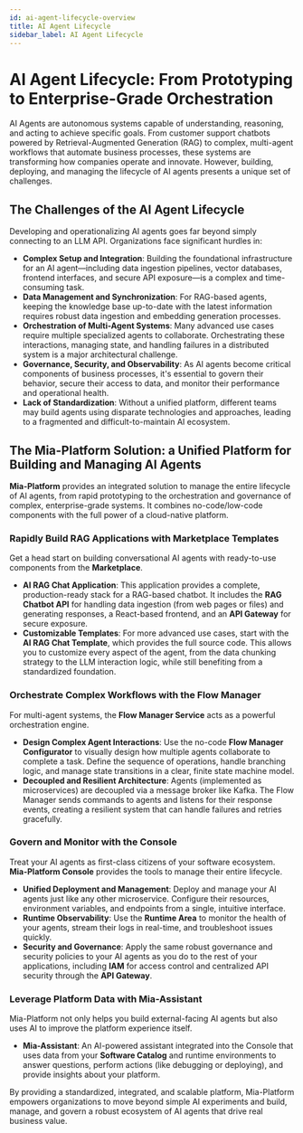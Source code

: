 ```yaml
---
id: ai-agent-lifecycle-overview
title: AI Agent Lifecycle
sidebar_label: AI Agent Lifecycle
---
```


# AI Agent Lifecycle: From Prototyping to Enterprise-Grade Orchestration

AI Agents are autonomous systems capable of understanding, reasoning, and acting to achieve specific goals. From customer support chatbots powered by Retrieval-Augmented Generation (RAG) to complex, multi-agent workflows that automate business processes, these systems are transforming how companies operate and innovate. However, building, deploying, and managing the lifecycle of AI agents presents a unique set of challenges.

## The Challenges of the AI Agent Lifecycle

Developing and operationalizing AI agents goes far beyond simply connecting to an LLM API. Organizations face significant hurdles in:

* **Complex Setup and Integration**: Building the foundational infrastructure for an AI agent—including data ingestion pipelines, vector databases, frontend interfaces, and secure API exposure—is a complex and time-consuming task.
* **Data Management and Synchronization**: For RAG-based agents, keeping the knowledge base up-to-date with the latest information requires robust data ingestion and embedding generation processes.
* **Orchestration of Multi-Agent Systems**: Many advanced use cases require multiple specialized agents to collaborate. Orchestrating these interactions, managing state, and handling failures in a distributed system is a major architectural challenge.
* **Governance, Security, and Observability**: As AI agents become critical components of business processes, it's essential to govern their behavior, secure their access to data, and monitor their performance and operational health.
* **Lack of Standardization**: Without a unified platform, different teams may build agents using disparate technologies and approaches, leading to a fragmented and difficult-to-maintain AI ecosystem.

## The Mia-Platform Solution: a Unified Platform for Building and Managing AI Agents

**Mia-Platform** provides an integrated solution to manage the entire lifecycle of AI agents, from rapid prototyping to the orchestration and governance of complex, enterprise-grade systems. It combines no-code/low-code components with the full power of a cloud-native platform.

### Rapidly Build RAG Applications with Marketplace Templates

Get a head start on building conversational AI agents with ready-to-use components from the **Marketplace**.
* **AI RAG Chat Application**: This application provides a complete, production-ready stack for a RAG-based chatbot. It includes the **RAG Chatbot API** for handling data ingestion (from web pages or files) and generating responses, a React-based frontend, and an **API Gateway** for secure exposure.
* **Customizable Templates**: For more advanced use cases, start with the **AI RAG Chat Template**, which provides the full source code. This allows you to customize every aspect of the agent, from the data chunking strategy to the LLM interaction logic, while still benefiting from a standardized foundation.

### Orchestrate Complex Workflows with the Flow Manager

For multi-agent systems, the **Flow Manager Service** acts as a powerful orchestration engine.
* **Design Complex Agent Interactions**: Use the no-code **Flow Manager Configurator** to visually design how multiple agents collaborate to complete a task. Define the sequence of operations, handle branching logic, and manage state transitions in a clear, finite state machine model.
* **Decoupled and Resilient Architecture**: Agents (implemented as microservices) are decoupled via a message broker like Kafka. The Flow Manager sends commands to agents and listens for their response events, creating a resilient system that can handle failures and retries gracefully.

### Govern and Monitor with the Console

Treat your AI agents as first-class citizens of your software ecosystem. **Mia-Platform Console** provides the tools to manage their entire lifecycle.
* **Unified Deployment and Management**: Deploy and manage your AI agents just like any other microservice. Configure their resources, environment variables, and endpoints from a single, intuitive interface.
* **Runtime Observability**: Use the **Runtime Area** to monitor the health of your agents, stream their logs in real-time, and troubleshoot issues quickly.
* **Security and Governance**: Apply the same robust governance and security policies to your AI agents as you do to the rest of your applications, including **IAM** for access control and centralized API security through the **API Gateway**.

### Leverage Platform Data with Mia-Assistant

Mia-Platform not only helps you build external-facing AI agents but also uses AI to improve the platform experience itself.
* **Mia-Assistant**: An AI-powered assistant integrated into the Console that uses data from your **Software Catalog** and runtime environments to answer questions, perform actions (like debugging or deploying), and provide insights about your platform.

By providing a standardized, integrated, and scalable platform, Mia-Platform empowers organizations to move beyond simple AI experiments and build, manage, and govern a robust ecosystem of AI agents that drive real business value.

